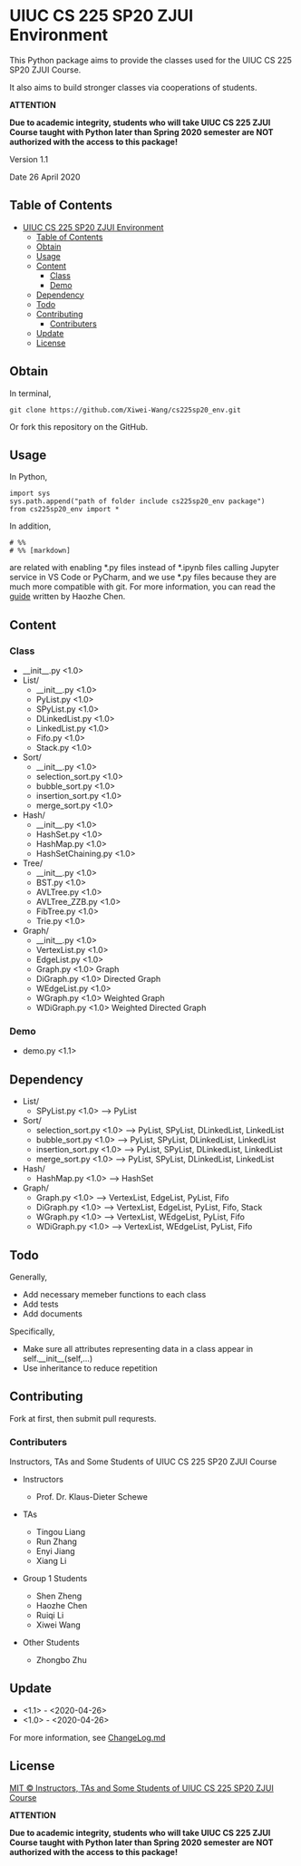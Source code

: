 # UIUC CS 225 SP20 ZJUI Environment

This Python package aims to provide the classes used for the UIUC CS 225 SP20 ZJUI Course.

It also aims to build stronger classes via cooperations of students.

**ATTENTION**

**Due to academic integrity, students who will take UIUC CS 225 ZJUI Course taught with Python later than Spring 2020 semester are NOT authorized with the access
to this package!**

Version 1.1

Date 26 April 2020

## Table of Contents
- [UIUC CS 225 SP20 ZJUI Environment](#uiuc-cs-225-sp20-zjui-environment)
  - [Table of Contents](#table-of-contents)
  - [Obtain](#obtain)
  - [Usage](#usage)
  - [Content](#content)
    - [Class](#class)
    - [Demo](#demo)
  - [Dependency](#dependency)
  - [Todo](#todo)
  - [Contributing](#contributing)
    - [Contributers](#contributers)
  - [Update](#update)
  - [License](#license)

## Obtain

In terminal,

```
git clone https://github.com/Xiwei-Wang/cs225sp20_env.git
```

Or fork this repository on the GitHub.

## Usage

In Python,

```
import sys
sys.path.append("path of folder include cs225sp20_env package")
from cs225sp20_env import *
```

In addition,
```
# %%
# %% [markdown]
```
are related with enabling *.py files instead of *.ipynb files calling Jupyter service in VS Code or PyCharm, and we use *.py files because they are much more compatible with git. For more information, you can read the [guide](https://www.notion.so/VScode-python-156cbae7f0134b44a4287459250b27aa) written by Haozhe Chen.

## Content

### Class

* \_\_init__.py <1.0>
* List/
  * \_\_init__.py <1.0>
  * PyList.py <1.0>
  * SPyList.py <1.0>
  * DLinkedList.py <1.0>
  * LinkedList.py <1.0>
  * Fifo.py <1.0>
  * Stack.py <1.0>
* Sort/
  * \_\_init__.py <1.0>
  * selection_sort.py <1.0>
  * bubble_sort.py <1.0>
  * insertion_sort.py <1.0>
  * merge_sort.py <1.0>
* Hash/
  * \_\_init__.py <1.0>
  * HashSet.py <1.0>
  * HashMap.py <1.0>
  * HashSetChaining.py <1.0>
* Tree/
  * \_\_init__.py <1.0>
  * BST.py <1.0>
  * AVLTree.py <1.0>
  * AVLTree_ZZB.py <1.0>
  * FibTree.py <1.0>
  * Trie.py <1.0>
* Graph/
  * \_\_init__.py <1.0>
  * VertexList.py <1.0>
  * EdgeList.py <1.0>
  * Graph.py <1.0> Graph
  * DiGraph.py <1.0> Directed Graph
  * WEdgeList.py <1.0>
  * WGraph.py <1.0> Weighted Graph
  * WDiGraph.py <1.0> Weighted Directed Graph

### Demo

* demo.py <1.1>

## Dependency

* List/
  * SPyList.py <1.0> --> PyList
* Sort/
  * selection_sort.py <1.0> --> PyList, SPyList, DLinkedList, LinkedList
  * bubble_sort.py <1.0> --> PyList, SPyList, DLinkedList, LinkedList
  * insertion_sort.py <1.0> --> PyList, SPyList, DLinkedList, LinkedList
  * merge_sort.py <1.0> --> PyList, SPyList, DLinkedList, LinkedList
* Hash/
  * HashMap.py <1.0> --> HashSet
* Graph/
  * Graph.py <1.0> --> VertexList, EdgeList, PyList, Fifo
  * DiGraph.py <1.0> --> VertexList, EdgeList, PyList, Fifo, Stack
  * WGraph.py <1.0> --> VertexList, WEdgeList, PyList, Fifo
  * WDiGraph.py <1.0> --> VertexList, WEdgeList, PyList, Fifo

## Todo

Generally,
* Add necessary memeber functions to each class
* Add tests
* Add documents

Specifically,
* Make sure all attributes representing data in a class appear in self.\_\_init__(self,...)
* Use inheritance to reduce repetition

## Contributing

Fork at first, then submit pull requrests.

### Contributers

Instructors, TAs and Some Students of UIUC CS 225 SP20 ZJUI Course

* Instructors
  * Prof. Dr. Klaus-Dieter Schewe

* TAs
  * Tingou Liang
  * Run Zhang
  * Enyi Jiang
  * Xiang Li

* Group 1 Students
   * Shen Zheng
   * Haozhe Chen
   * Ruiqi Li
   * Xiwei Wang
* Other Students
  * Zhongbo Zhu

## Update

* <1.1> - <2020-04-26>
* <1.0> - <2020-04-26>
  
For more information, see [ChangeLog.md](./ChangeLog.md)

## License

[MIT © Instructors, TAs and Some Students of UIUC CS 225 SP20 ZJUI Course](./LICENSE)

**ATTENTION**

**Due to academic integrity, students who will take UIUC CS 225 ZJUI Course taught with Python later than Spring 2020 semester are NOT authorized with the access
to this package!**